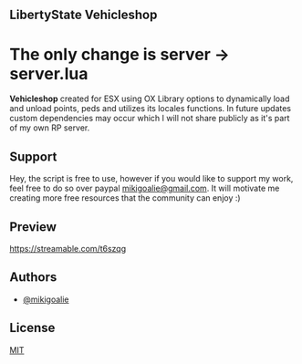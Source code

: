 
## LibertyState Vehicleshop

# The only change is server -> server.lua
 
**Vehicleshop** created for ESX using OX Library options to dynamically load and unload points, peds and utilizes its locales functions. In future updates custom dependencies may occur which I will not share publicly as it's part of my own RP server.

## Support

Hey, the script is free to use, however if you would like to support my work, feel free to do so over paypal mikigoalie@gmail.com. It will motivate me creating more free resources that the community can enjoy :)

## Preview

https://streamable.com/t6szqg

## Authors

- [@mikigoalie](https://www.github.com/mikigoalie)


## License

[MIT](https://choosealicense.com/licenses/mit/)

